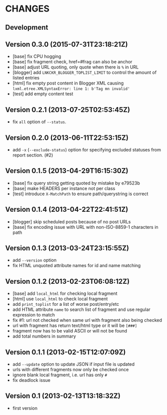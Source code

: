 CHANGES
=======

## Development

## Version 0.3.0 (2015-07-31T23:18:21Z)

* [base] fix CPU hogging
* [base] fix fragment check, href=#frag can also be anchor
* [base] adjust URL quoting, only quote when there is `%` in URL
* [blogger] add `LNKCKR_BLOGGER_TOPLIST_LIMIT` to control the amount of listed entries
* [html] fix empty post content in Blogger XML causing `lxml.etree.XMLSyntaxError: line 1: b'Tag mn invalid'`
* [test] add empty content test

## Version 0.2.1 (2013-07-25T02:53:45Z)

* fix `all` option of `--status`.

## Version 0.2.0 (2013-06-11T22:53:15Z)

* add `-x` (`--exclude-status`) option for specifying excluded statuses from report section. (#2)

## Version 0.1.5 (2013-04-29T16:15:30Z)

* [base] fix query string getting quoted by mistake by e79523b
* [base] make HEADERS per instance not per class
* [test] introduce `X-MatchPath` to ensure path/querystring is correct

## Version 0.1.4 (2013-04-22T22:41:51Z)

 * [blogger] skip scheduled posts because of no post URLs
 * [base] fix encoding issue with URL with non-ISO-8859-1 characters in path

## Version 0.1.3 (2013-03-24T23:15:55Z)

 * add `--version` option
 * fix HTML unquoted attribute names for id and name matching

## Version 0.1.2 (2013-02-23T06:08:12Z)

 * [base] add `local_html` for checking local fragment
 * [html] use `local_html` to check local fragment
 * add `print_toplist` for a list of worse post/entry/etc
 * add HTML attribute `name` to search list of fragment and use regular expression to match
 * fix #1: url not checked when same url with fragment also being checked
 * url with fragment has return text/html type or it will be `[###]`
 * fragment now has to be valid ASCII or will not be found
 * add total numbers in summary

## Version 0.1.1 (2013-02-15T12:07:09Z)

 * add `--update` option to update JSON if input file is updated
 * urls with different fragments now only be checked once
 * ignore blank local fragment, i.e. url has only `#`
 * fix deadlock issue

## Version 0.1 (2013-02-13T13:18:32Z)

 * first version
